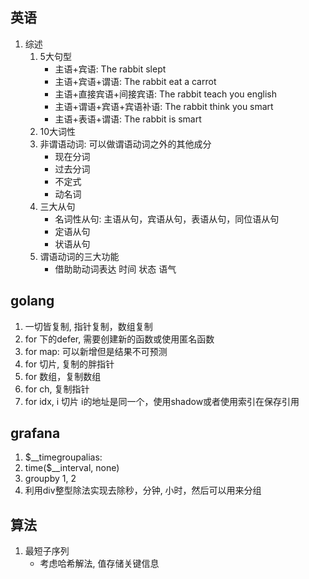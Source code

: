 
## 英语
1. 综述
	1. 5大句型
		- 主语+宾语: The rabbit slept
		- 主语+宾语+谓语: The rabbit eat a carrot
		- 主语+直接宾语+间接宾语: The rabbit teach you english
		- 主语+谓语+宾语+宾语补语: The rabbit think you smart
		- 主语+表语+谓语: The rabbit is smart
	2. 10大词性
	3.  非谓语动词: 可以做谓语动词之外的其他成分
		- 现在分词
		- 过去分词
		- 不定式
		- 动名词
	4. 三大从句
		- 名词性从句: 主语从句，宾语从句，表语从句，同位语从句
		- 定语从句
		- 状语从句
	5. 谓语动词的三大功能
		 - 借助助动词表达 时间 状态 语气
## golang
1. 一切皆复制, 指针复制，数组复制
2. for 下的defer, 需要创建新的函数或使用匿名函数
3. for map: 可以新增但是结果不可预测
4. for 切片, 复制的胖指针
5. for 数组，复制数组
6. for ch, 复制指针
7. for idx, i 切片 i的地址是同一个，使用shadow或者使用索引在保存引用
## grafana
 1. $__timegroupalias: 
 2. time($__interval, none)
 3. groupby 1, 2
 4. 利用div整型除法实现去除秒，分钟,  小时，然后可以用来分组
## 算法
1. 最短子序列
	- 考虑哈希解法, 值存储关键信息
